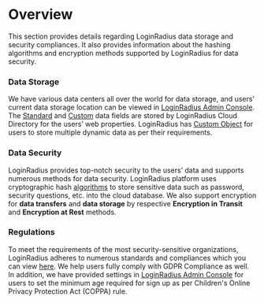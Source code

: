 Overview
=====

This section provides details regarding LoginRadius data storage and security compliances. It also provides information about the hashing algorithms and encryption methods supported by LoginRadius for data security.

### Data Storage

We have various data centers all over the world for data storage, and users’ current data storage location can be viewed in [LoginRadius Admin Console](https://adminconsole.loginradius.com/data-governance/data-storage/data-center). The [Standard](https://www.loginradius.com/docs/api/v2/admin-console/platform-configuration/standard-login) and [Custom](https://www.loginradius.com/docs/api/v2/admin-console/platform-configuration/custom-field-configuration) data fields are stored by LoginRadius Cloud Directory for the users’ web properties. LoginRadius has [Custom Object](https://www.loginradius.com/docs/api/v2/customer-identity-api/custom-object/overview) for users to store multiple dynamic data as per their requirements.

### Data Security

LoginRadius provides top-notch security to the users’ data and supports numerous methods for data security. LoginRadius platform uses cryptographic hash [algorithms](https://www.loginradius.com/docs/security/platform-security/cryptographic-hashing-algorithms/) to store sensitive data such as password, security questions, etc. into the cloud database. We also support encryption for **data transfers** and **data storage** by respective **Encryption in Transit** and **Encryption at Rest** methods.

### Regulations

To meet the requirements of the most security-sensitive organizations, LoginRadius adheres to numerous standards and compliances which you can view [here](https://adminconsole.loginradius.com/data-governance/trust-center/security-center/data-compliances). We help users fully comply with GDPR Compliance as well. In addition, we have provided settings in [LoginRadius Admin Console](https://adminconsole.loginradius.com/data-governance/trust-center/privacy-center/privacy-versioning) for users to set the minimum age required for sign up as per Children's Online Privacy Protection Act (COPPA) rule.